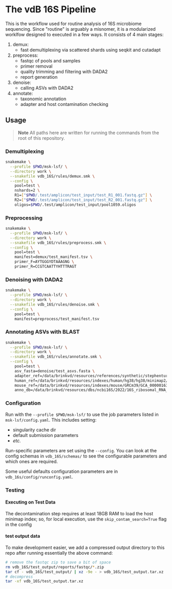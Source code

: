 # The vdB 16S Pipeline
This is the workflow used for routine analysis of 16S microbiome sequencing.  Since "routine" is arguably a misnomer, it is a modularized worklfow designed to executed in a few ways.  It consists of 4 main stages:

1. demux:
   - fast demultiplexing via scattered shards using seqkit and cutadapt
2. preprocess:
   - fastqc of pools and samples
   - primer removal
   - quality trimming and filtering with DADA2
   - report generation
3. denoise:
   - calling ASVs with DADA2
4. annotate:
   - taxonomic annotation
   - adapter and host contamination checking

<!-- There is an additional workflows for -->

<!-- - uploading samples to REDcap -->
<!-- - depositing sequences in a database -->

<!-- but due to connectivity issues that can crash the pipeline these are run separate from the main pipeline. -->

## Usage
> **Note**
> All paths here are written for running the commands from the root of this repository.

### Demultiplexing
``` sh
snakemake \
  --profile $PWD/msk-lsf/ \
  --directory work \
  --snakefile vdb_16S/rules/demux.smk \
  --config \
    pool=test \
    nshards=2 \
    R1=["$PWD/.test/amplicon/test_input/test_R1_001.fastq.gz"] \
    R2=["$PWD/.test/amplicon/test_input/test_R2_001.fastq.gz"] \
    oligos=$PWD/.test/amplicon/test_input/pool1059.oligos
```

### Preprocessing
``` sh
snakemake \
  --profile $PWD/msk-lsf/ \
  --directory work \
  --snakefile vdb_16S/rules/preprocess.smk \
  --config \
    pool=test \
    manifest=demux/test_manifest.tsv \
    primer_F=AYTGGGYDTAAAGNG \
    primer_R=CCGTCAATTYHTTTRAGT
```

### Denoising with DADA2
``` sh
snakemake \
  --profile $PWD/msk-lsf/ \
  --directory work \
  --snakefile vdb_16S/rules/denoise.smk \
  --config \
    pool=test \
    manifest=preprocess/test_manifest.tsv
```

### Annotating ASVs with BLAST
``` sh
snakemake \
  --profile $PWD/msk-lsf/ \
  --directory work \
  --snakefile vdb_16S/rules/annotate.smk \
  --config \
    pool=test \
    asv_fasta=denoise/test_asvs.fasta \
    adapter_ref=/data/brinkvd/resources/references/synthetic/stephenturner-adapters/93b5f91/adapters_combined_256_unique.fasta \
    human_ref=/data/brinkvd/resources/indexes/human/hg38/hg38/minimap2/hg38.fa.masked.gz.mmi \
    mouse_ref=/data/brinkvd/resources/indexes/mouse/GRCm39/GCA_000001635.9/minimap2/GCA_000001635.9_GRCm39_genomic.fna.gz.mmi \
    anno_db=/data/brinkvd/resources/dbs/ncbi16S/2022/16S_ribosomal_RNA_id_and_taxonomy.txt
```


### Configuration
Run with the `--profile $PWD/msk-lsf/` to use the job parameters listed in `msk-lsf/config.yaml`.  This includes setting:

* singularity cache dir
* default submission parameters
* *etc.*

Run-specific parameters are set using the `--config`.
You can look at the config schemas in `vdb_16S/schemas/` to see the configurable parameters and which ones are required.

Some useful defaults configuration parameters are in `vdb_16s/config/runconfig.yaml`.


<!-- ## REDCap Integration -->
<!-- All samples require a bit of manual review prior to inclusion in wider studies. Additionally, it would be bad to include low-quality samples when running DADA2 in `pooled` mode: hence the two-step execution outlined above.  For production purposes, we run samples without pooling.  At the end of the workflow's execution, samples and the results of the autoexclusion script are uploaded to redcap using credentials found in environment variables.  Users are encouraged to  peruse the multiqc/fastqc reports and then log their review with REDcap.  The redcap review status is a column in the samples table -->

<!-- To upload the sequences to prototype SQLite3 database, run the following command specifying the input directory (the output of a pipeline run), the pool_name, and the database location.  Details about the database are in the scheme file: `scripts/db_admin/db_schema.sql`.  A test db can be created by running `sqlite3 tmp.db < vdb_16S/scripts/db_admin/db_schema.sql`. -->
<!-- ```sh -->
<!-- snakemake \ -->
<!--   --profile ${PWD}/msk-lsf/ \ -->
<!--   --snakefile vdb_16S/rules/add_to_db.smk \ -->
<!--   --config \ -->
<!--     input_directory=${PWD}/vdb_16S/test_output/ \ -->
<!--     pool_name=test_output \ -->
<!--     db=/data/brinkvd/watersn/amplicon.db -->
<!-- # note you can add redcap_action="push/pull" as a config arg to add samples to redcap if the original pipeline run did not upload it for some reason -->
<!-- ``` -->

### Testing

#### Executing on Test Data
The decontamination step requires at least 18GB RAM to load the host minimap index; so, for local execution, use the `skip_contam_search=True` flag in the config

#### test output data
To make development easier, we add a compressed output directory to this repo after running essentially the above command:
```sh
# remove the fastqc zip to save a bit of space
rm vdb_16S/test_output/reports/fastqc/*.zip
tar cf - vdb_16S/test_output/ | xz -9e - > vdb_16S/test_output.tar.xz
# decompress
tar -xf vdb_16S/test_output.tar.xz
```

<!-- #### Generating Unit Tests -->
<!-- Snakemake has the ability to generate unittests based on a set of inputs. After running the pipeline command above, rerun with the `--generate-unit-tests` flag: -->

<!-- ```sh -->
<!-- snakemake \ -->
<!--   --profile ${PWD}/msk-lsf/ \ -->
<!--   --snakefile vdb_16S/Snakefile \ -->
<!--   --directory vdb_16S/test_output/ \ -->
<!--   --notemp \ -->
<!--   --generate-unit-tests \ -->
<!--   --config \ -->
<!--     input_directory=${PWD}/vdb_16S/test_input/ \ -->
<!--     nshards=1 \ -->
<!--     db_directory=${PWD}/vdb_16S/test_resources/ -->
<!-- ``` -->

<!-- this is still a work in progress -->
